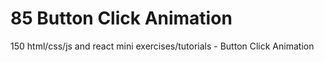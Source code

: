# 85 Button Click Animation
 150 html/css/js and react mini exercises/tutorials - Button Click Animation
